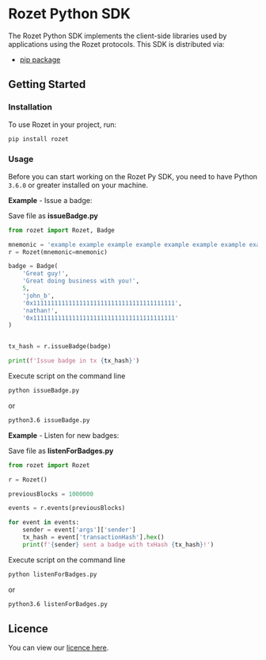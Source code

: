 # Rozet Python SDK

The Rozet Python SDK implements the client-side libraries used by
applications using the Rozet protocols. This SDK is distributed via:

- [pip package](https://pypi.org/project/rozet/)

## Getting Started

### Installation

To use Rozet in your project, run:

```bash
pip install rozet
```

### Usage

Before you can start working on the Rozet Py SDK, you need to have Python
`3.6.0` or greater installed on your machine.

**Example** - Issue a badge:

Save file as **issueBadge.py**

```py
from rozet import Rozet, Badge

mnemonic = 'example example example example example example example example example example example example'
r = Rozet(mnemonic=mnemonic)

badge = Badge(
    'Great guy!',
    'Great doing business with you!',
    5,
    'john_b',
    '0x1111111111111111111111111111111111111111',
    'nathan!',
    '0x1111111111111111111111111111111111111111'
)


tx_hash = r.issueBadge(badge)

print(f'Issue badge in tx {tx_hash}')
```

Execute script on the command line

```bash
python issueBadge.py
```
or
```bash
python3.6 issueBadge.py
```

**Example** - Listen for new badges:

Save file as **listenForBadges.py**

```py
from rozet import Rozet

r = Rozet()

previousBlocks = 1000000

events = r.events(previousBlocks)

for event in events:
    sender = event['args']['sender']
    tx_hash = event['transactionHash'].hex()
    print(f'{sender} sent a badge with txHash {tx_hash}!')
```

Execute script on the command line

```bash
python listenForBadges.py
```
or
```bash
python3.6 listenForBadges.py
```

## Licence
You can view our [licence here](https://github.com/RozetProtocol/rozetPythonSdk/blob/master/LICENSE).
